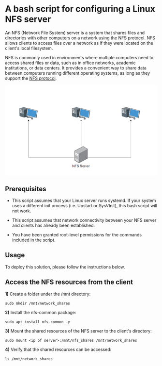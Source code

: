 # A bash script for configuring a Linux NFS server

An NFS (Network File System) server is a system that shares files and directories with other computers on a network using the NFS protocol. NFS allows clients to access files over a network as if they were located on the client's local filesystem.

NFS is commonly used in environments where multiple computers need to access shared files or data, such as in office networks, academic institutions, or data centers. It provides a convenient way to share data between computers running different operating systems, as long as they support the [NFS protocol](https://www.rfc-editor.org/rfc/rfc7530).

![Diagram](images/diagram.png)

## Prerequisites

- This script assumes that your Linux server runs systemd. If your system uses a different init process (i.e. Upstart or SysVInit), this bash script will not work.

- This script assumes that network connectivity between your NFS server and clients has already been established.

- You have been granted root-level permissions for the commands included in the script.

## Usage 

To deploy this solution, please follow the instructions below.


## Access the NFS resources from the client

**1)** Create a folder under the /mnt directory:

```
sudo mkdir /mnt/network_shares
```

**2)** Install the nfs-common package:

```
sudo apt install nfs-common -y
```

**3)** Mount the shared resources of the NFS server to the client's directory:

```
sudo mount <ip of server>:/mnt/nfs_shares /mnt/network_shares
```

**4)** Verify that the shared resources can be accessed:

```
ls /mnt/network_shares
```
